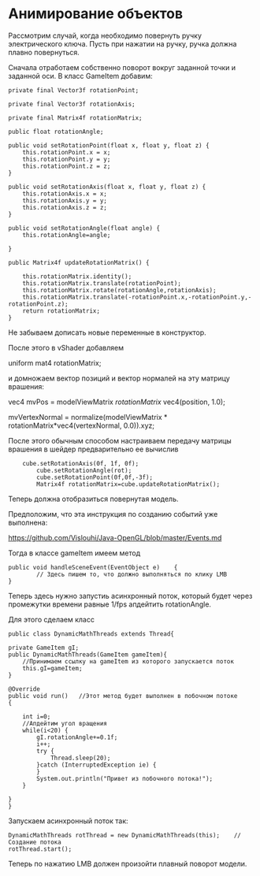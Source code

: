 # Анимирование объектов

Рассмотрим случай, когда необходимо повернуть ручку электрического ключа. Пусть при нажатии на ручку, ручка должна плавно повернуться.

Сначала отработаем собственно поворот вокруг заданной точки и заданной оси. В класс GameItem добавим:

    private final Vector3f rotationPoint;
    
    private final Vector3f rotationAxis;
    
    private final Matrix4f rotationMatrix;
    
    public float rotationAngle;

    public void setRotationPoint(float x, float y, float z) {
        this.rotationPoint.x = x;
        this.rotationPoint.y = y;
        this.rotationPoint.z = z;
    }
    
    public void setRotationAxis(float x, float y, float z) {
        this.rotationAxis.x = x;
        this.rotationAxis.y = y;
        this.rotationAxis.z = z;
    }
    
    public void setRotationAngle(float angle) {
        this.rotationAngle=angle;
        
    }
    
    public Matrix4f updateRotationMatrix() {
    	
    	this.rotationMatrix.identity();
    	this.rotationMatrix.translate(rotationPoint);
    	this.rotationMatrix.rotate(rotationAngle,rotationAxis);
    	this.rotationMatrix.translate(-rotationPoint.x,-rotationPoint.y,-rotationPoint.z);
    	return rotationMatrix;
    }

Не забываем дописать новые переменные в конструктор.

После этого в vShader добавляем

uniform mat4 rotationMatrix;

и домножаем вектор позиций и вектор нормалей на эту матрицу врашения:

vec4 mvPos = modelViewMatrix *rotationMatrix* vec4(position, 1.0);

mvVertexNormal = normalize(modelViewMatrix * rotationMatrix*vec4(vertexNormal, 0.0)).xyz;

После этого обычным способом настраиваем передачу матрицы врашения в шейдер предварительно ее вычислив

	    сube.setRotationAxis(0f, 1f, 0f);
            cube.setRotationAngle(rot);
            cube.setRotationPoint(0f,0f,-3f);
            Matrix4f rotationMatrix=cube.updateRotationMatrix();

Теперь должна отобразиться повернутая модель.




Предположим, что эта инструкция по созданию событий уже выполнена:

https://github.com/Vislouhi/Java-OpenGL/blob/master/Events.md

Тогда в классе gameItem имеем метод

    public void handleSceneEvent(EventObject e)    {
		    // Здесь пишем то, что должно выполняться по клику LMB     	  	
    }
    
Теперь здесь нужно запустиь асинхронный поток, который будет через промежутки времени равные 1/fps апдейтить rotationAngle.

Для этого сделаем класс

	public class DynamicMathThreads extends Thread{
	
	private GameItem gI;
	public DynamicMathThreads(GameItem gameItem){
		//Принимаем ссылку на gameItem из которого запускается поток
		this.gI=gameItem;
	}

	@Override
	public void run()	//Этот метод будет выполнен в побочном потоке
	{
		
		int i=0;
		//Апдейтим угол вращения
		while(i<20) {
			gI.rotationAngle+=0.1f;
			i++;
			try {
				Thread.sleep(20);
			}catch (InterruptedException ie) {
			}
			System.out.println("Привет из побочного потока!");
		}

	}
	}
	
Запускаем асинхронный поток так:

	DynamicMathThreads rotThread = new DynamicMathThreads(this);	//Создание потока
	rotThread.start();

Теперь по нажатию LMB должен произойти плавный поворот модели.
